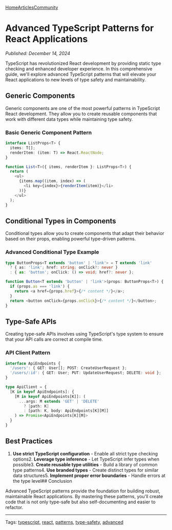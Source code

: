 [Home](/)[Articles](/articles)[Community](/community)

# Advanced TypeScript Patterns for React Applications

*Published: December 14, 2024*

TypeScript has revolutionized React development by providing static type checking and enhanced developer experience. In this comprehensive guide, we'll explore advanced TypeScript patterns that will elevate your React applications to new levels of type safety and maintainability.

## Generic Components

Generic components are one of the most powerful patterns in TypeScript React development. They allow you to create reusable components that work with different data types while maintaining type safety.

### Basic Generic Component Pattern

```typescript
interface ListProps<T> {
  items: T[];
  renderItem: (item: T) => React.ReactNode;
}

function List<T>({ items, renderItem }: ListProps<T>) {
  return (
    <ul>
      {items.map((item, index) => (
        <li key={index}>{renderItem(item)}</li>
      ))}
    </ul>
  );
}
```

## Conditional Types in Components

Conditional types allow you to create components that adapt their behavior based on their props, enabling powerful type-driven patterns.

### Advanced Conditional Type Example

```typescript
type ButtonProps<T extends 'button' | 'link'> = T extends 'link'
  ? { as: 'link'; href: string; onClick?: never }
  : { as: 'button'; onClick: () => void; href?: never };

function Button<T extends 'button' | 'link'>(props: ButtonProps<T>) {
  if (props.as === 'link') {
    return <a href={props.href}>{/* content */}</a>;
  }
  return <button onClick={props.onClick}>{/* content */}</button>;
}
```

## Type-Safe APIs

Creating type-safe APIs involves using TypeScript's type system to ensure that your API calls are correct at compile time.

### API Client Pattern

```typescript
interface ApiEndpoints {
  '/users': { GET: User[]; POST: CreateUserRequest };
  '/users/:id': { GET: User; PUT: UpdateUserRequest; DELETE: void };
}

type ApiClient = {
  [K in keyof ApiEndpoints]: {
    [M in keyof ApiEndpoints[K]]: (
      ...args: M extends 'GET' | 'DELETE' 
        ? [path: K] 
        : [path: K, body: ApiEndpoints[K][M]]
    ) => Promise<ApiEndpoints[K][M]>
  }
}
```

## Best Practices

1. **Use strict TypeScript configuration** - Enable all strict type checking options2. **Leverage type inference** - Let TypeScript infer types when possible3. **Create reusable type utilities** - Build a library of common type patterns4. **Use branded types** - Create distinct types for similar data structures5. **Implement proper error boundaries** - Handle errors at the type level## Conclusion

Advanced TypeScript patterns provide the foundation for building robust, maintainable React applications. By mastering these patterns, you'll create code that is not only type-safe but also self-documenting and easier to refactor.

---

Tags: [typescript](/articles?tag=typescript), [react](/articles?tag=react), [patterns](/articles?tag=patterns), [type-safety](/articles?tag=type-safety), [advanced](/articles?tag=advanced)





